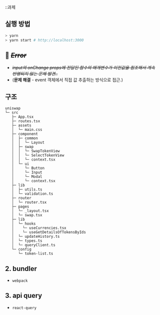 ::과제

## 실행 방법

```bash
> yarn
> yarn start # http://localhost:3000
```

## 🚨 ~~_Error_~~

- ~~_input의 onChange props에 전달된 함수의 매개변수가 이전값을 참조해서 계속 반영되지 않는 문제 발견.._~~
- (**문제 해결** - event 객체에서 직접 값 추출하는 방식으로 접근.)

## 구조

```
uniswap
└─ src
   ├─ App.tsx
   ├─ routes.tsx
   ├─ assets
   │  └─ main.css
   ├─ component
   │  ├─ common
   │  │  └─ Layout
   │  ├─ swap
   │  │  └─ SwapTokenView
   │  │  └─ SelectTokenView
   │  │  └─ context.tsx
   │  └─ ui
   │     └─ Button
   │     └─ Input
   │     └─ Modal
   │     └─ context.tsx
   ├─ lib
   │  ├─ utils.ts
   │  └─ validation.ts
   ├─ router
   │  └─ router.tsx
   ├─ pages
   │  └─ _layout.tsx
   │  └─ swap.tsx
   ├─ lib
   │  └─ hooks
   │    └─ useCurrencies.tsx
   │    └─ useGetDetailsOfTokensByIds
   │  └─ updateHistory.ts
   │  └─ types.ts
   │  └─ queryClient.ts
   └─ config
      └─ token-list.ts
```

## 2. bundler

- `webpack`

## 3. api query

- `react-query`
